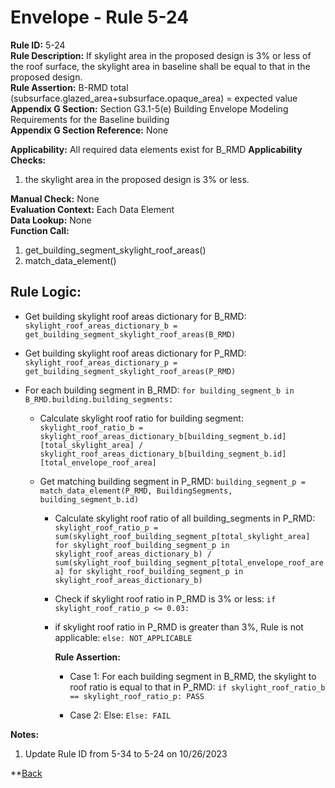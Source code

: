 
# Envelope - Rule 5-24  

**Rule ID:** 5-24  
**Rule Description:** If skylight area in the proposed design is 3% or less of the roof surface, the skylight area in baseline shall be equal to that in the proposed design.  
**Rule Assertion:** B-RMD total (subsurface.glazed_area+subsurface.opaque_area) = expected value  
**Appendix G Section:** Section G3.1-5(e) Building Envelope Modeling Requirements for the Baseline building  
**Appendix G Section Reference:** None  

**Applicability:** All required data elements exist for B_RMD
**Applicability Checks:**  
1. the skylight area in the proposed design is 3% or less.

**Manual Check:** None  
**Evaluation Context:** Each Data Element  
**Data Lookup:** None  
**Function Call:**  

  1. get_building_segment_skylight_roof_areas()  
  2. match_data_element()

## Rule Logic:

- Get building skylight roof areas dictionary for B_RMD: `skylight_roof_areas_dictionary_b = get_building_segment_skylight_roof_areas(B_RMD)`

- Get building skylight roof areas dictionary for P_RMD: `skylight_roof_areas_dictionary_p = get_building_segment_skylight_roof_areas(P_RMD)`

- For each building segment in B_RMD: `for building_segment_b in B_RMD.building.building_segments:`  

  - Calculate skylight roof ratio for building segment: `skylight_roof_ratio_b = skylight_roof_areas_dictionary_b[building_segment_b.id][total_skylight_area] / skylight_roof_areas_dictionary_b[building_segment_b.id][total_envelope_roof_area]`

  - Get matching building segment in P_RMD: `building_segment_p = match_data_element(P_RMD, BuildingSegments, building_segment_b.id)`

    - Calculate skylight roof ratio of all building_segments in P_RMD: `skylight_roof_ratio_p = sum(skylight_roof_building_segment_p[total_skylight_area] for skylight_roof_building_segment_p in skylight_roof_areas_dictionary_b) / sum(skylight_roof_building_segment_p[total_envelope_roof_area] for skylight_roof_building_segment_p in skylight_roof_areas_dictionary_b)`

    - Check if skylight roof ratio in P_RMD is 3% or less: `if skylight_roof_ratio_p <= 0.03:`
    
    - if skylight roof ratio in P_RMD is greater than 3%, Rule is not applicable: `else: NOT_APPLICABLE` 

      **Rule Assertion:** 

      - Case 1: For each building segment in B_RMD, the skylight to roof ratio is equal to that in P_RMD: `if skylight_roof_ratio_b == skylight_roof_ratio_p: PASS`  

      - Case 2: Else: `Else: FAIL`


**Notes:**

1. Update Rule ID from 5-34 to 5-24 on 10/26/2023

**[Back](../_toc.md)